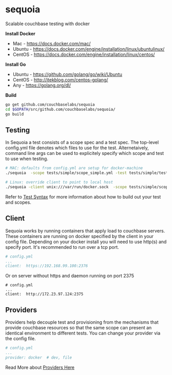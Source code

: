 # sequoia
Scalable couchbase testing with docker

**Install Docker**
* Mac - https://docs.docker.com/mac/
* Ubuntu - https://docs.docker.com/engine/installation/linux/ubuntulinux/
* CentOS - https://docs.docker.com/engine/installation/linux/centos/

**Install Go**
* Ubuntu - https://github.com/golang/go/wiki/Ubuntu
* CentOS - http://itekblog.com/centos-golang/
* Any - https://golang.org/dl/ 
 
**Build**
```bash
go get github.com/couchbaselabs/sequoia
cd $GOPATH/src/github.com/couchbaselabs/sequoia/
go build
```

## Testing

In Sequoia a test consists of a scope spec and a test spec.  The top-level config.yml file denotes which files to use for the test.  Alternetaively, command line args can be used to explicitely specify which scope and test to use when testing. 

```bash
# MAC: defaults from config.yml are setup for docker-machine
./sequoia  -scope tests/simple/scope_simple.yml -test tests/simple/test_small.yml

# Linux: override client to point to local host
./sequoia -client unix:///var/run/docker.sock  -scope tests/simple/scope_simple.yml -test tests/simple/test_small.yml

```

Refer to [Test Syntax](https://github.com/couchbaselabs/sequoia/wiki/Test-Syntax) for more information about how to build out your test and scopes.

## Client

Sequoia works by running containers that apply load to couchbase servers.  These containers are running on docker specified by the client in your config file.  Depending on your docker install you will need to use http(s) and specify port.  It's recommended to run over a tcp port.  

```yaml
# config.yml
...
client:  https://192.168.99.100:2376
```

Or on server without https and daemon running on port 2375

```yams
# config.yml
...
client:  http://172.23.97.124:2375
```


## Providers

Providers help decouple test and provisioning from the mechanisms that provide couchbase resources so that the same scope can present an identical environment to different tests.  You can change your provider via the config file.

```yaml
# config.yml
...
provider: docker  # dev, file
```

Read More about [Providers Here](https://github.com/couchbaselabs/sequoia/wiki/Providers)





